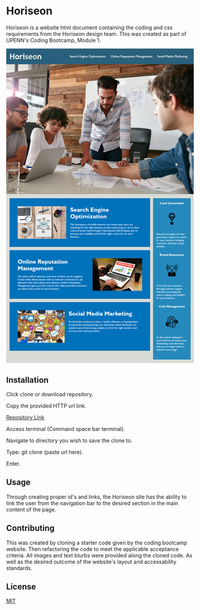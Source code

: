 # Horiseon

Horiseon is a website html document containing the coding and css requirements from the Horiseon design team. This was created as part of UPENN's Coding Bootcamp, Module 1. 

![horiseon homepage](./assets/images/horiseon-homepage.jpg)

## Installation

Click clone or download repository.  

Copy the provided HTTP url link.  

[Repository Link](https://github.com/CFsylvester/run-buddy)   

Access terminal (Command space bar terminal).  

Navigate to directory you wish to save the clone to.  

Type: git clone (paste url here).  

Enter.  


## Usage
Through creating proper id's and links, the Horiseon site has the ability to link the user from the navigation bar to the desired section in the main content of the page. 


## Contributing
This was created by cloning a starter code given by the coding bootcamp website. Then refactoring the code to meet the applicable acceptance criteria. All images and text blurbs were provided along the cloned code. As well as the desired outcome of the website's layout and accessability standards. 

## License
[MIT](https://choosealicense.com/licenses/mit/)